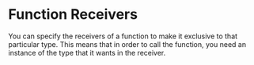 # Function Receivers
You can specify the receivers of a function to make it exclusive to that particular
type. This means that in order to call the function, you need an instance of the
type that it wants in the receiver.